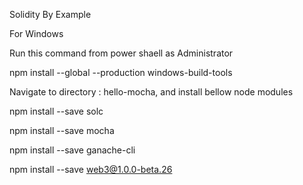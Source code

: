 Solidity By Example

For Windows

Run this command from power shaell as Administrator 

npm install --global --production windows-build-tools 

Navigate to directory : hello-mocha, and install bellow node modules 

npm install --save solc

npm install --save mocha

npm install --save ganache-cli

npm install --save web3@1.0.0-beta.26




